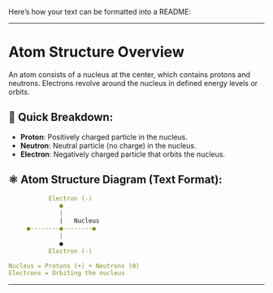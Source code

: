 Here’s how your text can be formatted into a README:

---

# Atom Structure Overview

An atom consists of a nucleus at the center, which contains protons and neutrons. Electrons revolve around the nucleus in defined energy levels or orbits.

## 🧠 Quick Breakdown:
- **Proton**: Positively charged particle in the nucleus.
- **Neutron**: Neutral particle (no charge) in the nucleus.
- **Electron**: Negatively charged particle that orbits the nucleus.

## ⚛️ Atom Structure Diagram (Text Format):
```yaml
           Electron (-)
              ●
              |
              |   Nucleus
     ●--------●--------●
              |
              ●
           Electron (-)

Nucleus = Protons (+) + Neutrons (0)
Electrons = Orbiting the nucleus
```

---

